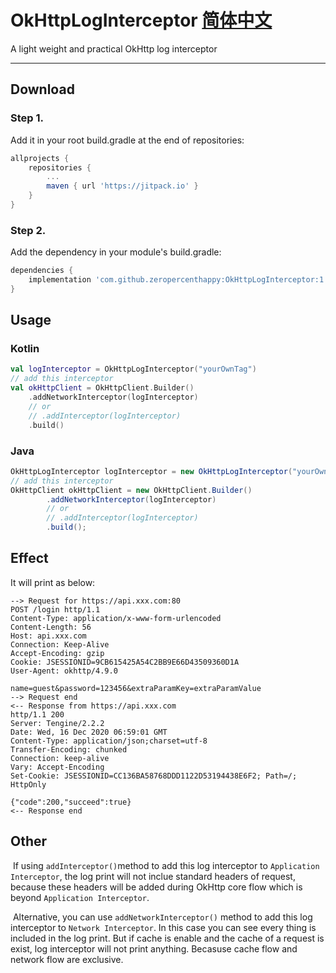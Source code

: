 # OkHttpLogInterceptor [简体中文](https://github.com/zeropercenthappy/OkHttpLogInterceptor/blob/master/README_CN.md)

A light weight and practical OkHttp log interceptor

---

## Download

### Step 1.

Add it in your root build.gradle at the end of repositories:

```groovy
allprojects {
    repositories {
        ...
        maven { url 'https://jitpack.io' }
    }
}
```

### Step 2.

Add the dependency in your module's build.gradle:

```groovy
dependencies {
    implementation 'com.github.zeropercenthappy:OkHttpLogInterceptor:1.6.7'
}
```

## Usage

### Kotlin

```kotlin
val logInterceptor = OkHttpLogInterceptor("yourOwnTag")
// add this interceptor
val okHttpClient = OkHttpClient.Builder()
	.addNetworkInterceptor(logInterceptor)
	// or
    // .addInterceptor(logInterceptor)
    .build()
```

### Java

```java
OkHttpLogInterceptor logInterceptor = new OkHttpLogInterceptor("yourOwnTag");
// add this interceptor
OkHttpClient okHttpClient = new OkHttpClient.Builder()
    	.addNetworkInterceptor(logInterceptor)
    	// or
        // .addInterceptor(logInterceptor)
        .build();
```

## Effect

It will print as below:

```
--> Request for https://api.xxx.com:80
POST /login http/1.1
Content-Type: application/x-www-form-urlencoded
Content-Length: 56
Host: api.xxx.com
Connection: Keep-Alive
Accept-Encoding: gzip
Cookie: JSESSIONID=9CB615425A54C2BB9E66D43509360D1A
User-Agent: okhttp/4.9.0
 
name=guest&password=123456&extraParamKey=extraParamValue
--> Request end
<-- Response from https://api.xxx.com
http/1.1 200 
Server: Tengine/2.2.2
Date: Wed, 16 Dec 2020 06:59:01 GMT
Content-Type: application/json;charset=utf-8
Transfer-Encoding: chunked
Connection: keep-alive
Vary: Accept-Encoding
Set-Cookie: JSESSIONID=CC136BA58768DDD1122D53194438E6F2; Path=/; HttpOnly
 
{"code":200,"succeed":true}
<-- Response end
```

## Other

​	If using `addInterceptor()`method to add this log interceptor to `Application Interceptor`, the log print will not inclue standard headers of request, because these headers will be added during OkHttp core flow which is beyond `Application Interceptor`.

​	Alternative, you can use `addNetworkInterceptor()` method to add this log interceptor to `Network Interceptor`. In this case you can see every thing is included in the log print. But if cache is enable and the cache of a request is exist, log interceptor will not print anything. Becasuse cache flow and network flow are exclusive.

